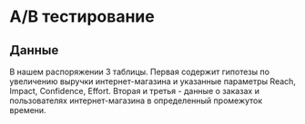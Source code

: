 # А/B тестирование
## Данные
В нашем распоряжении 3 таблицы. Первая содержит гипотезы по увеличению выручки интернет-магазина и указанные параметры Reach, Impact, Confidence, Effort. Вторая и третья - данные о заказах и пользователях интернет-магазина в определенный промежуток времени. 
